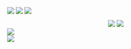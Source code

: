 <a href="https://github.com/cuncun-edg" target="_blank"><img  align=center src="https://img.shields.io/badge/cuncun-edg-%231677ff?style=flat"/></a>
<a href="https://wakatime.com/@018e0793-354b-42d4-8c6d-8dba8d71ab4f"><img align="center" src="https://wakatime.com/badge/user/018e0793-354b-42d4-8c6d-8dba8d71ab4f.svg" ></a>
<a href="https://komarev.com/ghpvc/?username=cuncun-edg&abbreviated=true" target="_blank"><img align="center" src="https://komarev.com/ghpvc/?username=cuncun-edg&abbreviated=true"/></a>
<div align="center">
  <img src="https://github-readme-stats.vercel.app/api/top-langs/?username=cuncun-edg&locale=en&line_height=33&theme=radical&langs_count=5&layout=compact" />
  <img src="https://github-readme-stats.vercel.app/api?username=cuncun-edg&locale=en&line_height=33&show_icons=true&hide=&theme=radical&rank_icon=github" />
</div>
<picture>
    <source media="(prefers-color-scheme: dark)" srcset="https://github-readme-streak-stats.herokuapp.com/?user=cuncun-edg&theme=dark&hide_border=true" />
    <source media="(prefers-color-scheme: light)" srcset="https://github-readme-streak-stats.herokuapp.com/?user=cuncun-edg&theme=light&hide_border=true" />
    <img src="https://github-readme-streak-stats.herokuapp.com/?user=cuncun-edg&theme=default&hide_border=true" />
  </picture>
  <div ><img  src="https://github-profile-trophy.vercel.app/?username=cuncun-edg&theme=gruvbox&row=1&column=5&no-frame=true&no-bg=true" /><br/></div>
